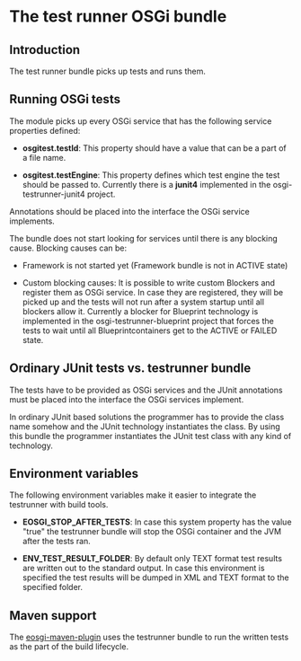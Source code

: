 The test runner OSGi bundle
===========================

Introduction
------------

The test runner bundle picks up tests and runs them.


Running OSGi tests
------------------

The module picks up every OSGi service that has the following service
properties defined:

 - **osgitest.testId**: This property should have a value that can be a
   part of a file name. 

 - **osgitest.testEngine**: This property defines which test engine the
   test should be passed to. Currently there is a **junit4** implemented
   in the osgi-testrunner-junit4 project.
   
Annotations should be placed into the interface the OSGi service implements.

The bundle does not start looking for services until there is any blocking
cause. Blocking causes can be:

  - Framework is not started yet (Framework bundle is not in ACTIVE state)

  - Custom blocking causes: It is possible to write custom Blockers and
    register them as OSGi service. In case they are registered, they will
    be picked up and the tests will not run after a system startup until
    all blockers allow it. Currently a blocker for Blueprint technology
    is implemented in the osgi-testrunner-blueprint project that forces
    the tests to wait until all Blueprintcontainers get to the ACTIVE or
    FAILED state.


Ordinary JUnit tests vs. testrunner bundle
------------------------------------------

The tests have to be provided as OSGi services and the JUnit annotations
must be placed into the interface the OSGi services implement.

In ordinary JUnit based solutions the programmer has to provide the class
name somehow and the JUnit technology instantiates the class. By using this
bundle the programmer instantiates the JUnit test class with any kind
of technology.


Environment variables
---------------------

The following environment variables make it easier to integrate the
testrunner with build tools.


  - **EOSGI_STOP_AFTER_TESTS**: In case this system property has the value
    "true" the testrunner bundle will stop the OSGi container and the JVM
    after the tests ran.

  - **ENV_TEST_RESULT_FOLDER**: By default only TEXT format test results
    are written out to the standard output. In case this environment is
    specified the test results will be dumped in XML and TEXT format to
    the specified folder. 


Maven support
-------------

The [eosgi-maven-plugin][1] uses the testrunner bundle to run the written
tests as the part of the build lifecycle.


[1]: http://github.com/everit-org/eosgi-maven-plugin 